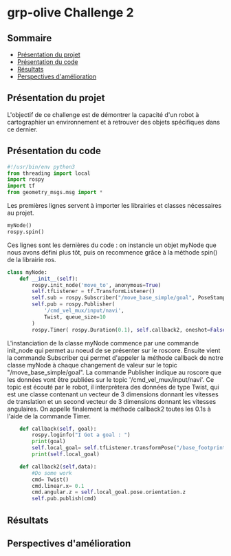 # grp-olive Challenge 2
## Sommaire
- [Présentation du projet](#Présentation-du-projet)
- [Présentation du code](#Présentation-du-code)
- [Résultats](#Résultats)
- [Perspectives d'amélioration](#Perspectives-d'amélioration)
## Présentation du projet
L'objectif de ce challenge est de démontrer la capacité d'un robot à cartographier un environnement et à retrouver des objets spécifiques dans ce dernier.
## Présentation du code
```python
#!/usr/bin/env python3
from threading import local
import rospy
import tf
from geometry_msgs.msg import *
```
Les premières lignes servent à importer les librairies et classes nécessaires au projet.
```python
myNode()
rospy.spin()
```
Ces lignes sont les dernières du code : on instancie un objet myNode que nous avons défini plus tôt, puis on recommence grâce à la méthode spin() de la librairie ros.
```python
class myNode:
    def __init__(self):
        rospy.init_node('move_to', anonymous=True)
        self.tfListener = tf.TransformListener()
        self.sub = rospy.Subscriber("/move_base_simple/goal", PoseStamped, self.callback)
        self.pub = rospy.Publisher(
            '/cmd_vel_mux/input/navi',
            Twist, queue_size=10
        )
        rospy.Timer( rospy.Duration(0.1), self.callback2, oneshot=False )
```
L'instanciation de la classe myNode commence par une commande init_node qui permet au noeud de se présenter sur le roscore. Ensuite vient la commande Subscriber qui permet d'appeler la méthode callback de notre classe myNode à chaque changement de valeur sur le topic "/move_base_simple/goal". La commande Publisher indique au roscore que les données vont être publiées sur le topic '/cmd_vel_mux/input/navi'. Ce topic est écouté par le robot, il interprètera des données de type Twist, qui est une classe contenant un vecteur de 3 dimensions donnant les vitesses de translation et un second vecteur de 3 dimensions donnant les vitesses angulaires. On appelle finalement la méthode callback2 toutes les 0.1s à l'aide de la commande Timer.
```python
    def callback(self, goal):
        rospy.loginfo("I Got a goal : ")
        print(goal)
        self.local_goal= self.tfListener.transformPose("/base_footprint", goal)
        print(self.local_goal)
```
```python
    def callback2(self,data):
        #Do some work
        cmd= Twist()
        cmd.linear.x= 0.1
        cmd.angular.z = self.local_goal.pose.orientation.z
        self.pub.publish(cmd)
```
## Résultats
## Perspectives d'amélioration
